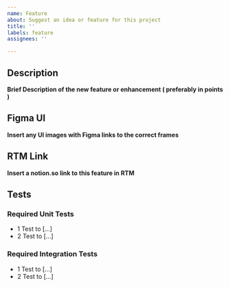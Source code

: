 ```yaml
---
name: Feature
about: Suggest an idea or feature for this project
title: ''
labels: feature
assignees: ''

---
```


## Description
**Brief Description of the new feature or enhancement ( preferably in points )**

## Figma UI 
**Insert any UI images with Figma links to the correct frames**

## RTM Link
**Insert a notion.so link to this feature in RTM**

## Tests

### Required Unit Tests
- 1 Test to [...]
- 2 Test to [...]

### Required Integration Tests
- 1 Test to [...]
- 2 Test to [...]
